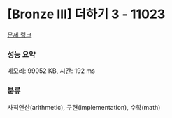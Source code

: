# [Bronze III] 더하기 3 - 11023 

[문제 링크](https://www.acmicpc.net/problem/11023) 

### 성능 요약

메모리: 99052 KB, 시간: 192 ms

### 분류

사칙연산(arithmetic), 구현(implementation), 수학(math)

